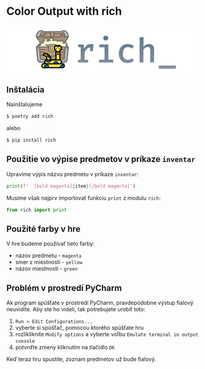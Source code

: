 # Color Output with rich

[![Logo modulu rich](../images/logo-rich.svg)](https://github.com/Textualize/rich)

## Inštalácia

Nainštalujeme

```bash
$ poetry add rich
```

alebo

```bash
$ pip install rich
```

## Použitie vo výpise predmetov v príkaze `inventar`

Upravíme výpis názvu predmetu v príkaze `inventar`:

```python
print(f'  [bold magenta]{item}[/bold magenta]')
```

Musíme však najprv importovať funkciu `print` z modulu `rich`:

```python
from rich import print
```

## Použité farby v hre

V hre budeme používať tieto farby:

* názov predmetu - `magenta`
* smer z miestnosti - `yellow`
* názov miestnosti - `green`



## Problém v prostredí PyCharm

Ak program spúšťate v prostredí PyCharm, pravdepodobne výstup fialový neuvidíte. Aby ste ho videli, tak potrebujete
urobiť toto:

1. `Run > Edit Configurations...`
2. vyberte si spúšťač, pomocou ktorého spúšťate hru
3. rozlikliknite `Modify options` a vyberte voľbu `Emulate terminal in output console`
4. potvrďte zmeny kliknutím na tlačidlo `OK`

Keď teraz hru spustíte, zoznam predmetov už bude fialový.
